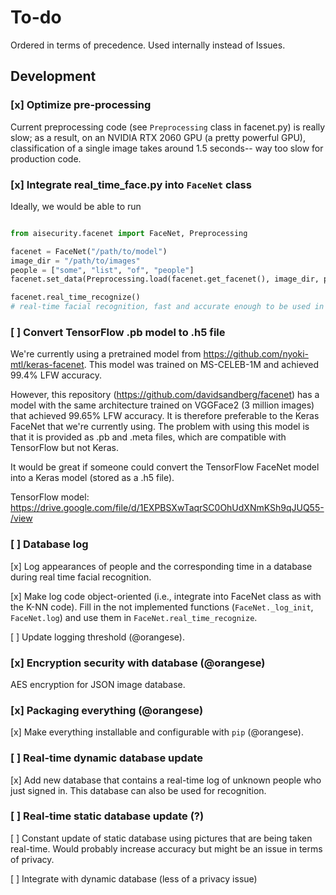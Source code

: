 # To-do

Ordered in terms of precedence. Used internally instead of Issues.

## Development

### [x] Optimize pre-processing

Current preprocessing code (see `Preprocessing` class in facenet.py) is really slow; as a result, on an NVIDIA RTX 2060 
GPU (a pretty powerful GPU), classification of a single image takes around 1.5 seconds-- way too slow for production 
code.

### [x] Integrate real_time_face.py into `FaceNet` class
Ideally, we would be able to run

```python

from aisecurity.facenet import FaceNet, Preprocessing

facenet = FaceNet("/path/to/model")
image_dir = "/path/to/images"
people = ["some", "list", "of", "people"]
facenet.set_data(Preprocessing.load(facenet.get_facenet(), image_dir, people))

facenet.real_time_recognize()
# real-time facial recognition, fast and accurate enough to be used in production

```

### [ ] Convert TensorFlow .pb model to .h5 file 

We're currently using a pretrained model from https://github.com/nyoki-mtl/keras-facenet. This model was trained on MS-CELEB-1M and achieved 99.4% LFW accuracy.

However, this repository (https://github.com/davidsandberg/facenet) has a model with the same architecture trained on VGGFace2 (3 million images) that achieved 99.65% LFW accuracy. It is therefore preferable to the Keras FaceNet that we're currently using. The problem with using this model is that it is provided as .pb and .meta files, which are compatible with TensorFlow but not Keras.

It would be great if someone could convert the TensorFlow FaceNet model into a Keras model (stored as a .h5 file).

TensorFlow model: https://drive.google.com/file/d/1EXPBSXwTaqrSC0OhUdXNmKSh9qJUQ55-/view

### [ ] Database log

[x] Log appearances of people and the corresponding time in a database during real time facial recognition. 

[x] Make log code object-oriented (i.e., integrate into FaceNet class as with the K-NN code). Fill in the not implemented functions (`FaceNet._log_init`, `FaceNet.log`) and use them in `FaceNet.real_time_recognize`.

[ ] Update logging threshold (@orangese).

### [x] Encryption security with database (@orangese)

AES encryption for JSON image database. 

### [x] Packaging everything (@orangese)

[x] Make everything installable and configurable with `pip` (@orangese).

### [ ] Real-time dynamic database update

[x] Add new database that contains a real-time log of unknown people who just signed in. This database can also be used for recognition.

### [ ] Real-time static database update (?)

[ ] Constant update of static database using pictures that are being taken real-time. Would probably increase accuracy but might be an issue in terms of privacy.

[ ] Integrate with dynamic database (less of a privacy issue)
